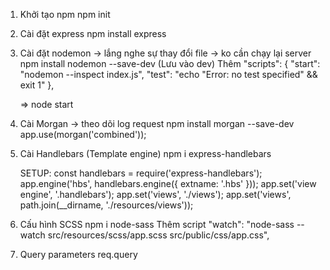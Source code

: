 1. Khởi tạo npm
	npm init

2. Cài đặt express
	npm install express

3. Cài đặt nodemon -> lắng nghe sự thay đổi file -> ko cần chạy lại server
	npm install nodemon --save-dev 	(Lưu vào dev)
	Thêm
	"scripts": {
		"start": "nodemon --inspect index.js",
		"test": "echo \"Error: no test specified\" && exit 1"
	},

	=> node start

4. Cài Morgan -> theo dõi log request
	npm install morgan --save-dev
	app.use(morgan('combined'));

5. Cài Handlebars (Template engine)
	npm i express-handlebars
	
	SETUP:
	const handlebars = require('express-handlebars');
	app.engine('hbs', handlebars.engine({
		extname: '.hbs'
	}));
	app.set('view engine', '.handlebars');
	app.set('views', './views');
	app.set('views', path.join(__dirname, './resources/views'));
	
6. Cấu hình SCSS
	npm i node-sass
	Thêm script
	"watch": "node-sass --watch src/resources/scss/app.scss src/public/css/app.css",

7. Query parameters
	req.query